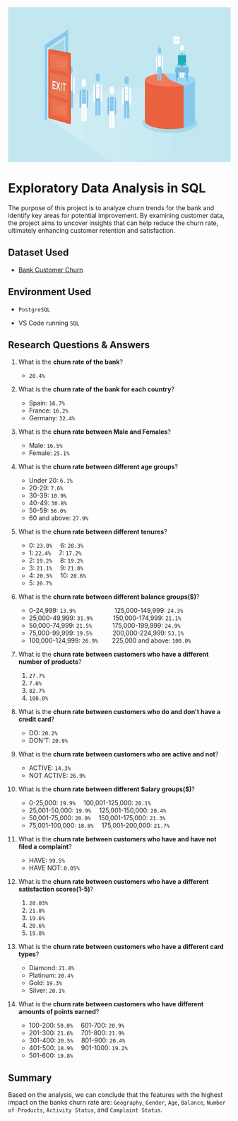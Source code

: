 <img src="Images/Banner.png" width="1000" height="350"/>

# Exploratory Data Analysis in SQL

The purpose of this project is to analyze churn trends for the bank and identify key areas for potential improvement. By examining customer data, the project aims to uncover insights that can help reduce the churn rate, ultimately enhancing customer retention and satisfaction.

## Dataset Used

 - [Bank Customer Churn](https://www.kaggle.com/datasets/radheshyamkollipara/bank-customer-churn/data)

## Environment Used

- ```PostgreSQL```

- VS Code running ```SQL```

## Research Questions & Answers
 
1. What is the **churn rate of the bank**?
    - ``20.4%`` 

2. What is the **churn rate of the bank for each country**?
    - Spain:   ``16.7%`` 
    - France:  ``16.2%``
    - Germany: ``32.4%``

3. What is the **churn rate between Male and Females**?
    - Male:	  ``16.5%``
	- Female: ``25.1%``

4. What is the **churn rate between different age groups**?
    - Under 20: 	``6.1%``
	- 20-29: 		``7.6%``
	- 30-39: 		``10.9%``
	- 40-49: 		``30.8%``
	- 50-59: 		``56.0%``
	- 60 and above: ``27.9%`` 

5. What is the **churn rate between different tenures**?
    - 0: ``23.0%``&emsp; 6: ``20.3%``
	- 1: ``22.4%``&emsp; 7: ``17.2%``
	- 2: ``19.2%``&emsp; 8: ``19.2%``
	- 3: ``21.1%``&emsp; 9: ``21.8%``
	- 4: ``20.5%``&emsp; 10: ``20.6%``
	- 5: ``20.7%``

6. What is the **churn rate between different balance groups($)**?
    - 0-24,999: 	    ``13.9%``&emsp;&emsp;&emsp;&emsp;&emsp;&emsp;	125,000-149,999: 	``24.3%``
	- 25,000-49,999: 	``31.9%``&emsp;&emsp;&emsp;		                150,000-174,999: 	``21.1%``
	- 50,000-74,999:	``21.5%``&emsp;&emsp;&emsp;                 	175,000-199,999:	``24.9%``
    - 75,000-99,999: 	``19.5%``&emsp;&emsp;&emsp;                 	200,000-224,999:	``53.1%``
	- 100,000-124,999:  ``26.9%``&emsp;&emsp;	                        225,000 and above:	``100.0%``

7. What is the **churn rate between customers who have a different number of products**?
    1. ``27.7%``
	2. ``7.6%``
	3. ``82.7%``
	4. ``100.0%``

8. What is the **churn rate between customers who do and don't have a credit card**?
    - DO: 	 ``20.2%``
	- DON'T: ``20.9%``

9. What is the **churn rate between customers who are active and not**?
    - ACTIVE: 	  ``14.3%``
	- NOT ACTIVE: ``26.9%``

10. What is the **churn rate between different Salary groups($)**?
    - 0-25,000:       ``19.9%``&emsp;	100,001-125,000: ``20.1%``
	- 25,001-50,000:  ``19.9%``&emsp;	125,001-150,000: ``20.4%``
	- 50,001-75,000:  ``20.9%``&emsp;	150,001-175,000: ``21.3%``
	- 75,001-100,000: ``18.8%``&emsp;	175,001-200,000: ``21.7%``

11. What is the **churn rate between customers who have and have not filed a complaint**?
    - HAVE: 	``99.5%``
	- HAVE NOT: ``0.05%``

12. What is the **churn rate between customers who have a different satisfaction scores(1-5)**?
    1. ``20.03%``
	2. ``21.8%``
    3. ``19.6%``
	4. ``20.6%``
	5. ``19.8%``

13. What is the **churn rate between customers who have a different card types**?
    - Diamond:  ``21.8%``
	- Platinum: ``20.4%``
	- Gold: 	``19.3%``
	- Silver: 	``20.1%``

14. What is the **churn rate between customers who have different amounts of points earned**?
    - 100-200: ``50.0%``&emsp;	601-700:  ``20.9%``
	- 201-300: ``21.6%``&emsp;	701-800:  ``21.9%``
	- 301-400: ``20.5%``&emsp;	801-900:  ``20.4%``
	- 401-500: ``18.9%``&emsp;	901-1000: ``19.2%``
	- 501-600: ``19.8%``

## Summary

Based on the analysis, we can conclude that the features with the highest impact on the banks churn rate are: ``Geography``, ``Gender``, ``Age``, ``Balance``, ``Number of Products``, ``Activity Status``, and ``Complaint Status``. 